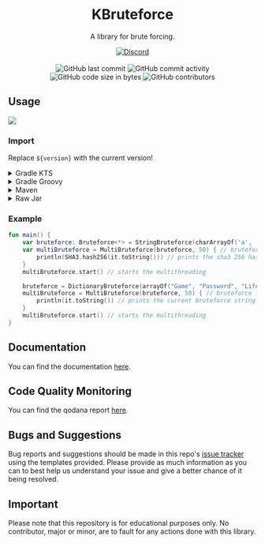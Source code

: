 <h1 align="center">KBruteforce</h1>

<p align="center">A library for brute forcing.</p>

<div align="center">
    <a href="https://discord.gg/5UmsQP4MFH"><img src="https://img.shields.io/discord/610120595765723137?logo=discord" alt="Discord"/></a>
    <br><br>
    <img src="https://img.shields.io/github/last-commit/Lyzev/KBruteforce" alt="GitHub last commit"/>
    <img src="https://img.shields.io/github/commit-activity/w/Lyzev/KBruteforce" alt="GitHub commit activity"/>
    <br>
    <img src="https://img.shields.io/github/languages/code-size/Lyzev/KBruteforce" alt="GitHub code size in bytes"/>
    <img src="https://img.shields.io/github/contributors/Lyzev/KBruteforce" alt="GitHub contributors"/>
</div>

## Usage

[![](https://jitpack.io/v/Lyzev/KBruteforce.svg?label=Release)](https://jitpack.io/#Lyzev/KBruteforce)

### Import

Replace `${version}` with the current version!

<details>
        <summary>Gradle KTS</summary>

```kotlin
repositories {
	maven("https://jitpack.io")
}

dependencies {
    implementation("com.github.Lyzev:KBruteforce:${version}")
}
```
</details>

<details>
        <summary>Gradle Groovy</summary>

```
repositories {
	maven { url 'https://jitpack.io' }
}

dependencies {
    implementation 'com.github.Lyzev:KBruteforce:${version}'
}
```
</details>

<details>
        <summary>Maven</summary>

```
<repositories>
    <repository>
        <id>jitpack.io</id>
        <url>https://jitpack.io</url>
    </repository>
</repositories>

<dependencies>
    <dependency>
        <groupId>com.github.Lyzev</groupId>
        <artifactId>KBruteforce</artifactId>
        <version>${version}</version>
    </dependency>
</dependencies>
```
</details>

<details>
        <summary>Raw Jar</summary>

1. Go to the [release page](https://github.com/Lyzev/KBruteforce/releases).
2. Download KBruteforce-${version}.jar.
3. Add the jar to your classpath.
</details>

### Example

```kotlin
fun main() {
    var bruteforce: Bruteforce<*> = StringBruteforce(charArrayOf('a', 'b', 'c', 'd'), 1, 5) // chars to bruteforce, start length, end length
    var multiBruteforce = MultiBruteforce(bruteforce, 50) { // bruteforce instance, amount of threads, unit/thread to execute
        println(SHA3.hash256(it.toString())) // prints the sha3 256 hash of the current bruteforce string
    }
    multiBruteforce.start() // starts the multithreading

    bruteforce = DictionaryBruteforce(arrayOf("Game", "Password", "Life"), 1, 5) // word combinations to bruteforce, start length, end length
    multiBruteforce = MultiBruteforce(bruteforce, 50) { // bruteforce instance, amount of threads, unit/thread to execute
        println(it.toString()) // prints the current bruteforce string
    }
    multiBruteforce.start() // starts the multithreading
}
```

## Documentation
You can find the documentation [here](https://lyzev.github.io/KBruteforce/dokka).

## Code Quality Monitoring
You can find the qodana report [here](https://lyzev.github.io/KBruteforce/qodana).

## Bugs and Suggestions

Bug reports and suggestions should be made in this repo's [issue tracker](https://github.com/Lyzev/KBruteforce/issues)
using the templates provided. Please provide as much information as you can to best help us understand your issue and
give a better chance of it being resolved.

## Important

Please note that this repository is for educational purposes only. No contributor, major or minor, are to fault for any
actions done with this library.